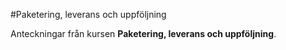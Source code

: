 #Paketering, leverans och uppföljning

Anteckningar från kursen **Paketering, leverans och uppföljning**. 
